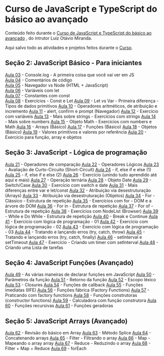 # Curso de JavaScript e TypeScript do básico ao avançado

Conteúdo feito durante o [Curso de JavaScript e TypeScript do básico ao avançado](https://www.udemy.com/course/curso-de-javascript-moderno-do-basico-ao-avancado/
) , do intrutor Luiz Otávio Miranda.

Aqui salvo todo as atividades e projetos feitos durante o [Curso](https://www.udemy.com/course/curso-de-javascript-moderno-do-basico-ao-avancado/
).

## Seção 2: JavaScript Básico - Para iniciantes  
[Aula 03](aula03/) - Console.log - A primeira coisa que você vai ver em JS  
[Aula 04](aula04/) - Comentários de código  
[Aula 05](aula05/) - Navegador vs Node (HTML + JavaScript)  
[Aula 06](aula06/) - Variáveis com let  
[Aula 07](aula07/) - Constantes com const   
[Aula 08](aula08/) - Exercícios - Const e Let
[Aula 09](aula09/) - Let vs Var - Primeira diferença -Tipos de dados primitivos
[Aula 10](aula10/) - Operadores aritméticos, de atribuição e incremento
[Aula 11](aula11/) - alert, confirm e prompt (Navegador)
[Aula 12](aula12/) - Exercício com variáveis
[Aula 13](aula13/) - Mais sobre strings - Exercícios com strings
[Aula 14](aula14/) - Mais sobre numbers
[Aula 15](aula15/) - Objeto Math - Exercícios com numbers e Math
[Aula 16](aula16/) - Arrays (Básico)
[Aula 17](aula17/) - Funções (Básico)
[Aula 18](aula18/) - Objetos (Básico)
[Aula 19](aula19/) - Valores primitivos e valores por referência
[Aula 20](aula20/) - Exercício para função, array e objetos

## Seção 3: JavaScript - Lógica de programação
[Aula 21](aula21/) - Operadores de comparação
[Aula 22](aula22/) - Operadores Lógicos
[Aula 23](aula23/) - Avaliação de Curto-Circuito (Short-Circuit)
[Aula 24](aula24/) - if, else if e else (1)
[Aula 25](aula25/) - if, else if e else (2)
[Aula 26](aula26/) - Exercício (unindo tudo aprendido até aqui e mais)
[Aula 27](aula27/) - Operação ternária
[Aula 28](aula28/) - Objeto Date
[Aula 29](aula29/) - Switch/Case
[Aula 30](aula30/) - Exercício com switch e date
[Aula 31](aula31/) - Mais diferenças entre var e let/const
[Aula 32](aula32/) - Atribuição via desestruturação (Arrays)
[Aula 33](aula33/) - Atribuição via desestruturação (Objetos)
[Aula 34](aula34/) - For - Clássico - Estrutura de repetição
[Aula 35](aula35/) - Exercícios com for - DOM e a árvore do DOM
[Aula 36](aula36/) - For in - Estrutura de repetição
[Aula 37](aula37/) - For of - Estrutura de repetição
[Aula 38](aula38/) - Exercícios com NodeList (Browser)
[Aula 39](aula39/) - While e Do While - Estrutura de repetição
[Aula 40](aula40/) - Break e Continue
[Aula 41](aula41/) - Exercício com lógica de programação - 01
[Aula 42](aula42/) - Exercício com lógica de programação - 02
[Aula 43](aula43/) - Exercício com lógica de programação - 03
[Aula 44](aula44/) - Tratando e lançando erros (try, catch, throw)
[Aula 45](aula45/) - Tratando e lançando erros (try, catch, finally)
[Aula 46](aula46/) - setInterval e setTimeout
[Aula 47](aula47/) - Exercício - Criando um timer com setInterval
[Aula 48](aula48/) - Criando uma Lista de tarefas

## Seção 4: JavaScript Funções (Avançado)
[Aula 49](aula49/) - As várias maneiras de declarar funções em JavaScript
[Aula 50](aula50/) - Parâmetros da função
[Aula 51](aula51/) - Retorno da função
[Aula 52](aula52/) - Escopo léxico
[Aula 53](aula53/) - Closures
[Aula 54](aula54/) - Funções de callback
[Aula 55](aula55/) - Funções imediatas (IIFE)
[Aula 56](aula56/) - Funções fábrica (Factory Functions)
[Aula 57](aula57/) - Praticando com factory functions
[Aula 58](aula58/) - Funções construtoras (constructor functions)
[Aula 59](aula59/) - Calculadora com função construtora
[Aula 60](aula60/) - Funções recursivas
[Aula 61](aula61/) - Funções geradoras

## Seção 5: JavaScript Arrays (Avançado)
[Aula 62](aula62/) - Revisão do básico em Array
[Aula 63](aula63/) - Método Splice
[Aula 64](aula64/) - Concatenando arrays
[Aula 65](aula65/) - Filter - Filtrando o array
[Aula 66](aula66/) - Map - Mapeando o array array
[Aula 67](aula67/) - Reduce - Reduzindo o array
[Aula 68](aula68/) - Filter + Map + Reduce
[Aula 69](aula69/) - forEach
